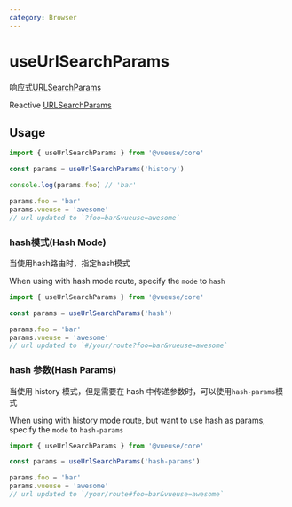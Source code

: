 ```yaml
---
category: Browser
---
```


# useUrlSearchParams

响应式[URLSearchParams]( https://developer.mozilla.org/zh-CN/docs/Web/API/URLSearchParams)

Reactive [URLSearchParams]( https://developer.mozilla.org/zh-CN/docs/Web/API/URLSearchParams)

## Usage

```js
import { useUrlSearchParams } from '@vueuse/core'

const params = useUrlSearchParams('history')

console.log(params.foo) // 'bar'

params.foo = 'bar'
params.vueuse = 'awesome'
// url updated to `?foo=bar&vueuse=awesome`
```

### hash模式(Hash Mode)

当使用hash路由时，指定hash模式

When using with hash mode route, specify the `mode` to `hash`

```js
import { useUrlSearchParams } from '@vueuse/core'

const params = useUrlSearchParams('hash')

params.foo = 'bar'
params.vueuse = 'awesome'
// url updated to `#/your/route?foo=bar&vueuse=awesome`
```

### hash 参数(Hash Params)

当使用 history 模式，但是需要在 hash 中传递参数时，可以使用`hash-params`模式

When using with history mode route, but want to use hash as params, specify the `mode` to `hash-params`

```js
import { useUrlSearchParams } from '@vueuse/core'

const params = useUrlSearchParams('hash-params')

params.foo = 'bar'
params.vueuse = 'awesome'
// url updated to `/your/route#foo=bar&vueuse=awesome`
```

